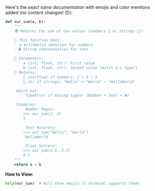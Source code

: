 Here's the *exact same documentation* with emojis and color mentions added (no content changes! 😊):

```python
def our_sum(a, b):
    """
    📚 Returns the sum of two values (numbers 🔢 or strings 🧵)!

    🎉 This function does:
    - ➕ Arithmetic addition for numbers
    - � String concatenation for text

    🎨 Parameters:
        a (int, float, str): First value 
        b (int, float, str): Second value (match a's type!)
    🎁 Returns:
        💎 int/float if numbers: 2 + 3 → 5
        📜 str if strings: "Hello" + "World" → "HelloWorld"

     Watch Out:
         TypeError if mixing types! (Number + Text = ❌)

     Examples:
         Number Magic:
        >>> our_sum(2, 3)
        5

         Text Wizardry:
        >>> our_sum("Hello", "World")
        'HelloWorld'

         Float Sorcery:
        >>> our_sum(2.5, 3.7)
        6.2
    """
    return a + b
```

**How to View:**  
```python
help(our_sum)  # Will show emojis if terminal supports them! 
``` 
